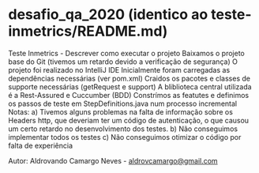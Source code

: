 # desafio_qa_2020 (identico ao teste-inmetrics/README.md)
Teste Inmetrics - Descrever como executar o projeto
Baixamos o projeto base do Git (tivemos um retardo devido a verificação de segurança)
O projeto foi realizado no IntelliJ IDE
Inicialmente foram carregadas as dependências necessárias (ver pom.xml)
Craidos os pacotes e classes de supporte necessárias (getRequest e support)
A bliblioteca central utilizada é a Rest-Assured e Cuccumber (BDD)
Constrímos as featutes e definimos os passos de teste em StepDefinitions.java num processo incremental
Notas: a) Tivemos alguns problemas na falta de informação sobre os Headers http, que deveriam ter um código de autenticação, o que causou um certo retardo no desenvolvimento dos testes. b) Não conseguimos implementar todos os testes c) Não conseguimos otimizar o código por falta de experiência

Autor: Aldrovando Camargo Neves - aldrovcamargo@gmail.com
